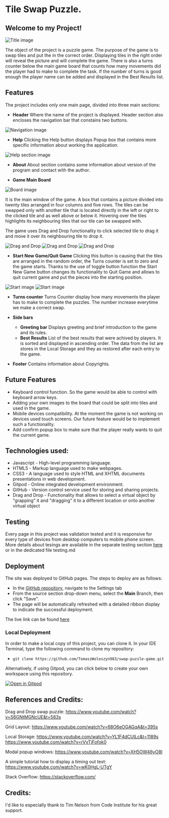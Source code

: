 # Tile Swap Puzzle.

## Welcome to my Project! 

![Title image](documentation/images/am_i_responsive.jpg)



The object of the project is a puzzle game. The purpose of the game is to swap tiles
and put the in the correct order. Displaying tiles in the right order will reveal the 
picture and will complete the game.
There is also a turns counter below the main game board that counts how many movements
did the player had to make to complete the task. If the number of turns is good enough 
the player name can be added and displayed in the Best Results list.

## Features
The project includes only one main page, divided into three main sections:
- **Header** 
Where the name of the project is displayed.
Header section also encloses the navigation bar that constains two buttons.

![Navigation image](documentation/images/puzzle_nav_bar.jpg)

  * **Help** Clicking the Help button displays Popup box that contains more specific 
    information about working the application. 

![Help section image](documentation/images/puzzle_help_window.jpg)

  * **About** About section contains some information about version of the program and
    contact with the author.

- **Game Main Board** 

![Board image](documentation/images/puzzle_game_board.jpg)

It is the main window of the game. A box that contains a picture 
divided into twenty tiles arranged in four columns and five rows. The tiles can be swapped 
only with another tile that is located directly in the left or right to the clicked tile and as well above or below it. Hovering over the tiles highlights its neighbouring tiles that 
our tile can be swapped with.

The game uses Drag and Drop functionality to click selected tile to drag it and move it over its neighbouring tile to drop it.

![Drag and Drop](documentation/images/swap_1.jpg)
![Drag and Drop](documentation/images/swap_2.jpg)
![Drag and Drop](documentation/images/swap_3.jpg)



  * **Start New Game/Quit Game** Clicking this button is causing that the tiles are arranged in the random order, the Turns counter is set to zero and the game starts. Thanks to the use of toggle button function the Start New Game button changes its functionality to Quit Game and allows to quit current game and put the pieces into the starting position.

![Start image](documentation/images/start_quit_1.jpg)
![Start image](documentation/images/start_quit_2.jpg)

  * **Turns counter** Turns Counter display how many movements the player has to make to complete the puzzles. The number increase everytime we make a correct swap.

- **Side bars** 
  * **Greeting bar** Displays greeting and brief introduction to the game and its rules.
  * **Best Results** List of the best results that were achived by players. It is sorted and displayed in ascending order. The data from the list are stores in the Local Storage and they as restored after each entry to the game.
 
 
- **Footer** Contains information about Copyrights. 

## Future Features
  - Keyboard control function. So the game would be able to control with keyboard arrow keys. 
  - Adding your own images to the board that could be split into tiles and used in the game.
  - Mobile devices compatibility. At the moment the game is not working on devices used touch screens. Our future feature would be to implement such a functionality.
  - Add confirm popup box to make sure that the player really wants to quit the current game.

## Technologies used:
  - Javascript - High-level programming language.
  - HTML5 - Markup language used to make webpages.
  - CSS3 - A language used to style HTML and XHTML documents presentations in web development.
  - Gitpod - Online integrated development environment.
  - GitHub - Version control service used for storing and sharing projects.
  - Drag and Drop - Functionality that allows to select a virtual object by "grapping" it and "dragging" it to a different location or onto another virtual object


## Testing
Every page in this project was validation tested and it is responsive for every type of devices from desktop computers to mobile phone screen.
More details about tesings are available in the separate testing section [here](testing.md) or in the dedicated file testing.md




## Deployment

The site was deployed to GitHub pages. The steps to deploy are as follows: 
  - In the [GitHub repository](https://github.com/TomaszWoloszyn983/swap-puzzle-game), navigate to the Settings tab 
  - From the source section drop-down menu, select the **Main** Branch, then click "Save".
  - The page will be automatically refreshed with a detailed ribbon display to indicate the successful deployment.

The live link can be found [here](https://tomaszwoloszyn983.github.io/swap-puzzle-game/)

### Local Deployment

In order to make a local copy of this project, you can clone it. In your IDE Terminal, type the following command to clone my repository:

- `git clone https://github.com/TomaszWoloszyn983/swap-puzzle-game.git`

Alternatively, if using Gitpod, you can click below to create your own workspace using this repository.

[![Open in Gitpod](https://gitpod.io/button/open-in-gitpod.svg)](https://gitpod.io/#https://github.com/TomaszWoloszyn983/swap-puzzle-game)


## References and Credits:
Drag and Drop swap puzzle: https://www.youtube.com/watch?v=S6GNtMGNcUE&t=583s

Grid Layout: https://www.youtube.com/watch?v=68O6eOGAGqA&t=395s

Local Storage: https://www.youtube.com/watch?v=YL1F4dCUlLc&t=1189s
               https://www.youtube.com/watch?v=rVyTjFofok0

Modal popup windows: https://www.youtube.com/watch?v=XH5OW46yO8I

A simple tutorial how to display a timing out text: https://www.youtube.com/watch?v=wK0HgL-UTgY

Stack Overflow: https://stackoverflow.com/

## Credits:
I'd like to especially thank to Tim Nelson from Code Institute for his great support.
